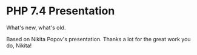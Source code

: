 # PHP 7.4 Presentation

What's new, what's old.

Based on Nikita Popov's presentation. Thanks a lot for the great work you do, Nikita!
